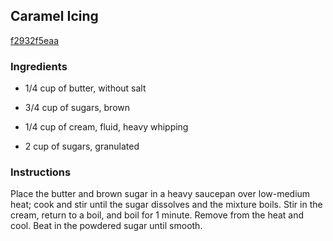 ## Caramel Icing

[f2932f5eaa](http://allrecipes.com/recipe/caramel-icing/)

### Ingredients

 - 1/4 cup of butter, without salt

 - 3/4 cup of sugars, brown

 - 1/4 cup of cream, fluid, heavy whipping

 - 2 cup of sugars, granulated

### Instructions

Place the butter and brown sugar in a heavy saucepan over low-medium heat; cook and stir until the sugar dissolves and the mixture boils. Stir in the cream, return to a boil, and boil for 1 minute. Remove from the heat and cool. Beat in the powdered sugar until smooth.